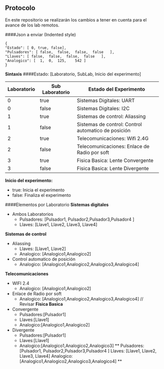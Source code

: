 ## Protocolo
En este repositorio se realizarán los cambios a tener en cuenta para el avance de los lab remotos.

####Json a enviar (Indented style)
	
	{
	"Estado": [ 0, true, false],
	"Pulsadores": [ false,	false,	false,	false	],
	"Llaves": [	false,	false,	false,	false	],
	"Analogico": [	1,	0,	125,	542	]
	}

**Sintaxis**
####Estado: [Laboratorio, SubLab, Inicio del experimento]

|Laboratorio		|	Sub Laboratorio		|	Estado del Experimento	|
| ------------ | ------------ | ------------ |
| 0  | true  | Sistemas Digitales: UART  |
| 0  | false  | Sistemas Digitales: I2C  |
| 1  | true  |  Sistemas de control: Aliassing |
| 1  | false  | Sistemas de control: Control automatico de posición |
| 2  | true  |  Telecomunicaciones: Wifi 2.4G |
| 2  | false  | Telecomunicaciones: Enlace de Radio por soft |
| 3  | true  | Fisica Basica: Lente Convergente  |
| 3  | false  | Fisica Basica: Lente Divergente  |

**Inicio del experimento:**
- true: Inicia el experimento
- false: Finaliza el experimento

####Elementos por Laboratorio
**Sistemas digitales**
- Ambos Laboratorios
	- Pulsadores: [Pulsador1, Pulsador2,Pulsador3,Pulsador4 ]
	- Llaves:  [Llave1, Llave2, Llave3, Llave4]

**Sistemas de control**
- Aliassing
	- Llaves:  [Llave1, Llave2]
	- Analogico: [Analogico1,Analogico2]
- Control automatico de posición
	- Analogico: [Analogico1,Analogico2,Analogico3,Analogico4]

**Telecomunicaciones**
- WIFI 2.4
	- Analogico: [Analogico1,Analogico2]
- Enlace de Radio por soft 
	- Analogico: [Analogico1,Analogico2,Analogico3,Analogico4] // Revisar
**Fisica Basica**
- Convergente
	- Pulsadores:[Pulsador1]
	- Llaves:[Llave1]
	- Analogico:[Analogico1,Analogico2]
- Divergente
	- Pulsadores:[Pulsador1]
	- Llaves:[Llave1]
	- Analogico:[Analogico1,Analogico2,Analogico3]
**
Pulsadores: [Pulsador1, Pulsador2,Pulsador3,Pulsador4 ]
Llaves:  [Llave1, Llave2, Llave3, Llave4]
Analogico: [Analogico1,Analogico2,Analogico3,Analogico4]
**
